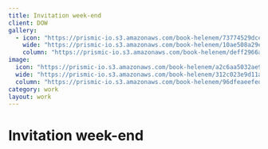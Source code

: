 ```yaml
---
title: Invitation week-end
client: DOW
gallery:
  - icon: "https://prismic-io.s3.amazonaws.com/book-helenem/73774529dce86e9a69bf16bb5422a6831c2221ed.jpg"
    wide: "https://prismic-io.s3.amazonaws.com/book-helenem/10ae508a29e1b58f2bae769cae69b0b8323e4217.jpg"
    column: "https://prismic-io.s3.amazonaws.com/book-helenem/deff2966af776f3c30a592e4b197926ffeca5872.jpg"
image:
  icon: "https://prismic-io.s3.amazonaws.com/book-helenem/a2c6aa5032ae9502465ea1fda50114365042877c.jpg"
  wide: "https://prismic-io.s3.amazonaws.com/book-helenem/312c023e9d11ab8431c19a3c81fde3d12fe585b6.jpg"
  column: "https://prismic-io.s3.amazonaws.com/book-helenem/96dfeaeefedd18fb92e4f2e76f735385e6cbc0a6.jpg"
category: work
layout: work
---
```

# Invitation week-end
